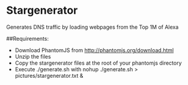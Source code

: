 # Stargenerator
Generates DNS traffic by loading webpages from the Top 1M of Alexa

##Requirements:
* Download PhantomJS from http://phantomjs.org/download.html
* Unzip the files 
* Copy the stargenerator files at the root of your phantomjs directory
* Execute ./generate.sh with
nohup ./generate.sh > pictures/stargenerator.txt &



